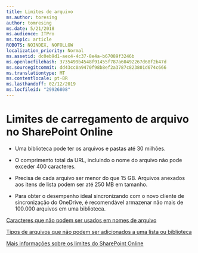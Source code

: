 ```yaml
---
title: Limites de arquivo
ms.author: toresing
author: tomresing
ms.date: 5/21/2018
ms.audience: ITPro
ms.topic: article
ROBOTS: NOINDEX, NOFOLLOW
localization_priority: Normal
ms.assetid: dc0eb9d1-aec4-4c37-8e4a-b67089f3246b
ms.openlocfilehash: 3735499b4548f91455f787a60492267d68f2b47d
ms.sourcegitcommit: dd43cc0a9470f98b8ef2a3787c823801d674c666
ms.translationtype: MT
ms.contentlocale: pt-BR
ms.lasthandoff: 02/12/2019
ms.locfileid: "29926808"
---
```

# <a name="file-upload-limits-in-sharepoint-online"></a>Limites de carregamento de arquivo no SharePoint Online

- Uma biblioteca pode ter os arquivos e pastas até 30 milhões.
    
- O comprimento total da URL, incluindo o nome do arquivo não pode exceder 400 caracteres.
    
- Precisa de cada arquivo ser menor do que 15 GB. Arquivos anexados aos itens de lista podem ser até 250 MB em tamanho.
    
- Para obter o desempenho ideal sincronizando com o novo cliente de sincronização do OneDrive, é recomendável armazenar não mais de 100.000 arquivos em uma biblioteca. 
    
[Caracteres que não podem ser usados em nomes de arquivo](https://go.microsoft.com/fwlink/?linkid=866430)
  
[Tipos de arquivos que não podem ser adicionados a uma lista ou biblioteca](https://go.microsoft.com/fwlink/?linkid=273757)
  
[Mais informações sobre os limites do SharePoint Online](https://go.microsoft.com/fwlink/?linkid=271273)
  

